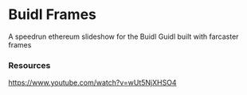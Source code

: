 # Buidl Frames

A speedrun ethereum slideshow for the Buidl Guidl built with farcaster frames

### Resources

https://www.youtube.com/watch?v=wUt5NjXHSO4
